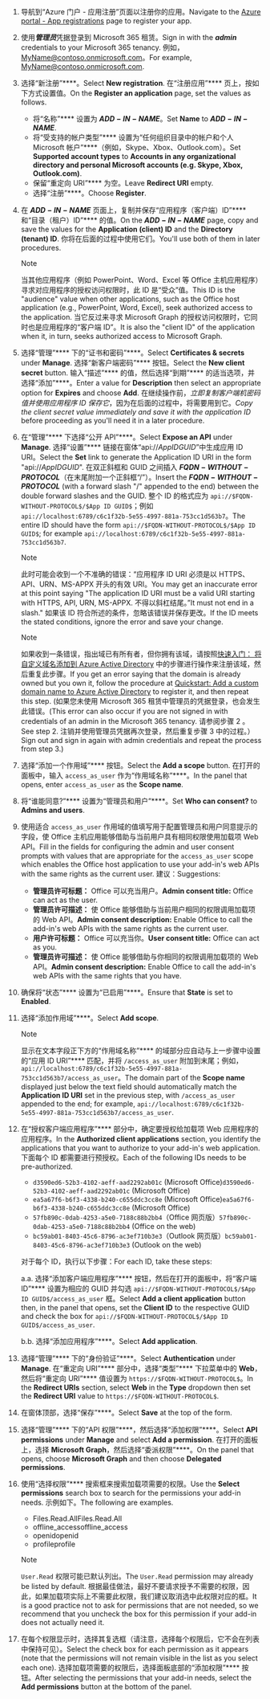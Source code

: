 

1. <span data-ttu-id="466f8-101">导航到“Azure 门户 - 应用注册”[](https://go.microsoft.com/fwlink/?linkid=2083908)页面以注册你的应用。</span><span class="sxs-lookup"><span data-stu-id="466f8-101">Navigate to the [Azure portal - App registrations](https://go.microsoft.com/fwlink/?linkid=2083908) page to register your app.</span></span>

1. <span data-ttu-id="466f8-102">使用***管理员***凭据登录到 Microsoft 365 租赁。</span><span class="sxs-lookup"><span data-stu-id="466f8-102">Sign in with the ***admin*** credentials to your Microsoft 365 tenancy.</span></span> <span data-ttu-id="466f8-103">例如，MyName@contoso.onmicrosoft.com。</span><span class="sxs-lookup"><span data-stu-id="466f8-103">For example, MyName@contoso.onmicrosoft.com.</span></span>

1. <span data-ttu-id="466f8-104">选择“新注册”\*\*\*\*。</span><span class="sxs-lookup"><span data-stu-id="466f8-104">Select **New registration**.</span></span> <span data-ttu-id="466f8-105">在“注册应用”\*\*\*\* 页上，按如下方式设置值。</span><span class="sxs-lookup"><span data-stu-id="466f8-105">On the **Register an application** page, set the values as follows.</span></span>

    * <span data-ttu-id="466f8-106">将“名称”\*\*\*\* 设置为 **$ADD-IN-NAME$**。</span><span class="sxs-lookup"><span data-stu-id="466f8-106">Set **Name** to **$ADD-IN-NAME$**.</span></span>
    * <span data-ttu-id="466f8-107">将“受支持的帐户类型”\*\*\*\* 设置为“任何组织目录中的帐户和个人 Microsoft 帐户”\*\*\*\*（例如，Skype、Xbox、Outlook.com）。</span><span class="sxs-lookup"><span data-stu-id="466f8-107">Set **Supported account types** to **Accounts in any organizational directory and personal Microsoft accounts (e.g. Skype, Xbox, Outlook.com)**.</span></span>
    * <span data-ttu-id="466f8-108">保留“重定向 URI”\*\*\*\* 为空。</span><span class="sxs-lookup"><span data-stu-id="466f8-108">Leave **Redirect URI** empty.</span></span>
    * <span data-ttu-id="466f8-109">选择“注册”\*\*\*\*。</span><span class="sxs-lookup"><span data-stu-id="466f8-109">Choose **Register**.</span></span>

1. <span data-ttu-id="466f8-110">在 **$ADD-IN-NAME$** 页面上，复制并保存“应用程序（客户端）ID”\*\*\*\* 和“目录（租户）ID”\*\*\*\* 的值。</span><span class="sxs-lookup"><span data-stu-id="466f8-110">On the **$ADD-IN-NAME$** page, copy and save the values for the **Application (client) ID** and the **Directory (tenant) ID**.</span></span> <span data-ttu-id="466f8-111">你将在后面的过程中使用它们。</span><span class="sxs-lookup"><span data-stu-id="466f8-111">You'll use both of them in later procedures.</span></span>

    > [!NOTE]
    > <span data-ttu-id="466f8-112">当其他应用程序（例如 PowerPoint、Word、Excel 等 Office 主机应用程序）寻求对应用程序的授权访问权限时，此 ID 是“受众”值。</span><span class="sxs-lookup"><span data-stu-id="466f8-112">This ID is the "audience" value when other applications, such as the Office host application (e.g., PowerPoint, Word, Excel), seek authorized access to the application.</span></span> <span data-ttu-id="466f8-113">当它反过来寻求 Microsoft Graph 的授权访问权限时，它同时也是应用程序的“客户端 ID”。</span><span class="sxs-lookup"><span data-stu-id="466f8-113">It is also the "client ID" of the application when it, in turn, seeks authorized access to Microsoft Graph.</span></span>

1. <span data-ttu-id="466f8-114">选择“管理”\*\*\*\* 下的“证书和密码”\*\*\*\*。</span><span class="sxs-lookup"><span data-stu-id="466f8-114">Select **Certificates & secrets** under **Manage**.</span></span> <span data-ttu-id="466f8-115">选择“新客户端密码”\*\*\*\* 按钮。</span><span class="sxs-lookup"><span data-stu-id="466f8-115">Select the **New client secret** button.</span></span> <span data-ttu-id="466f8-116">输入“描述”\*\*\*\* 的值，然后选择“到期”\*\*\*\* 的适当选项，并选择“添加”\*\*\*\*。</span><span class="sxs-lookup"><span data-stu-id="466f8-116">Enter a value for **Description** then select an appropriate option for **Expires** and choose **Add**.</span></span> <span data-ttu-id="466f8-117">在继续操作前，*立即复制客户端机密码值并使用应用程序 ID 保存它*，因为在后面的过程中，将需要用到它。</span><span class="sxs-lookup"><span data-stu-id="466f8-117">*Copy the client secret value immediately and save it with the application ID* before proceeding as you'll need it in a later procedure.</span></span>

1. <span data-ttu-id="466f8-118">在“管理”\*\*\*\* 下选择“公开 API”\*\*\*\*。</span><span class="sxs-lookup"><span data-stu-id="466f8-118">Select **Expose an API** under **Manage**.</span></span> <span data-ttu-id="466f8-119">选择“设置”\*\*\*\* 链接在窗体“api://$App ID GUID$”中生成应用 ID URI。</span><span class="sxs-lookup"><span data-stu-id="466f8-119">Select the **Set** link to generate the Application ID URI in the form "api://$App ID GUID$".</span></span> <span data-ttu-id="466f8-120">在双正斜框和 GUID 之间插入 **$FQDN-WITHOUT-PROTOCOL$**（在末尾附加一个正斜框“/”）。</span><span class="sxs-lookup"><span data-stu-id="466f8-120">Insert the **$FQDN-WITHOUT-PROTOCOL$** (with a forward slash "/" appended to the end) between the double forward slashes and the GUID.</span></span> <span data-ttu-id="466f8-121">整个 ID 的格式应为 `api://$FQDN-WITHOUT-PROTOCOL$/$App ID GUID$`；例如 `api://localhost:6789/c6c1f32b-5e55-4997-881a-753cc1d563b7`。</span><span class="sxs-lookup"><span data-stu-id="466f8-121">The entire ID should have the form `api://$FQDN-WITHOUT-PROTOCOL$/$App ID GUID$`; for example `api://localhost:6789/c6c1f32b-5e55-4997-881a-753cc1d563b7`.</span></span>

    > [!NOTE]
    > <span data-ttu-id="466f8-122">此时可能会收到一个不准确的错误：“应用程序 ID URI 必须是以 HTTPS、API、URN、MS-APPX 开头的有效 URI。</span><span class="sxs-lookup"><span data-stu-id="466f8-122">You may get an inaccurate error at this point saying "The application ID URI must be a valid URI starting with HTTPS, API, URN, MS-APPX.</span></span> <span data-ttu-id="466f8-123">不得以斜杠结尾。”</span><span class="sxs-lookup"><span data-stu-id="466f8-123">It must not end in a slash."</span></span> <span data-ttu-id="466f8-124">如果该 ID 符合所述的条件，忽略该错误并保存更改。</span><span class="sxs-lookup"><span data-stu-id="466f8-124">If the ID meets the stated conditions, ignore the error and save your change.</span></span>

    > [!NOTE]
    > <span data-ttu-id="466f8-125">如果收到一条错误，指出域已有所有者，但你拥有该域，请按照[快速入门： 将自定义域名添加到 Azure Active Directory](/azure/active-directory/add-custom-domain) 中的步骤进行操作来注册该域，然后重复此步骤。</span><span class="sxs-lookup"><span data-stu-id="466f8-125">If you get an error saying that the domain is already owned but you own it, follow the procedure at [Quickstart: Add a custom domain name to Azure Active Directory](/azure/active-directory/add-custom-domain) to register it, and then repeat this step.</span></span> <span data-ttu-id="466f8-126"> (如果您未使用 Microsoft 365 租赁中管理员的凭据登录，也会发生此错误。</span><span class="sxs-lookup"><span data-stu-id="466f8-126">(This error can also occur if you are not signed in with credentials of an admin in the Microsoft 365 tenancy.</span></span> <span data-ttu-id="466f8-127">请参阅步骤 2 。</span><span class="sxs-lookup"><span data-stu-id="466f8-127">See step 2.</span></span> <span data-ttu-id="466f8-128">注销并使用管理员凭据再次登录，然后重复步骤 3 中的过程。）</span><span class="sxs-lookup"><span data-stu-id="466f8-128">Sign out and sign in again with admin credentials and repeat the process from step 3.)</span></span>

1. <span data-ttu-id="466f8-129">选择“添加一个作用域”\*\*\*\* 按钮。</span><span class="sxs-lookup"><span data-stu-id="466f8-129">Select the **Add a scope** button.</span></span> <span data-ttu-id="466f8-130">在打开的面板中，输入 `access_as_user` 作为“作用域名称”\*\*\*\*。</span><span class="sxs-lookup"><span data-stu-id="466f8-130">In the panel that opens, enter `access_as_user` as the **Scope name**.</span></span>

1. <span data-ttu-id="466f8-131">将“谁能同意?”\*\*\*\* 设置为“管理员和用户”\*\*\*\*。</span><span class="sxs-lookup"><span data-stu-id="466f8-131">Set **Who can consent?** to **Admins and users**.</span></span>

1. <span data-ttu-id="466f8-132">使用适合 `access_as_user` 作用域的值填写用于配置管理员和用户同意提示的字段，使 Office 主机应用能够借助与当前用户具有相同权限使用加载项 Web API。</span><span class="sxs-lookup"><span data-stu-id="466f8-132">Fill in the fields for configuring the admin and user consent prompts with values that are appropriate for the `access_as_user` scope which enables the Office host application to use your add-in's web APIs with the same rights as the current user.</span></span> <span data-ttu-id="466f8-133">建议：</span><span class="sxs-lookup"><span data-stu-id="466f8-133">Suggestions:</span></span>

    - <span data-ttu-id="466f8-134">**管理员许可标题：** Office 可以充当用户。</span><span class="sxs-lookup"><span data-stu-id="466f8-134">**Admin consent title:** Office can act as the user.</span></span>
    - <span data-ttu-id="466f8-135">**管理员许可描述：** 使 Office 能够借助与当前用户相同的权限调用加载项的 Web API。</span><span class="sxs-lookup"><span data-stu-id="466f8-135">**Admin consent description:** Enable Office to call the add-in's web APIs with the same rights as the current user.</span></span>
    - <span data-ttu-id="466f8-136">**用户许可标题：** Office 可以充当你。</span><span class="sxs-lookup"><span data-stu-id="466f8-136">**User consent title:** Office can act as you.</span></span>
    - <span data-ttu-id="466f8-137">**管理员许可描述：** 使 Office 能够借助与你相同的权限调用加载项的 Web API。</span><span class="sxs-lookup"><span data-stu-id="466f8-137">**Admin consent description:** Enable Office to call the add-in's web APIs with the same rights that you have.</span></span>

1. <span data-ttu-id="466f8-138">确保将“状态”\*\*\*\* 设置为“已启用”\*\*\*\*。</span><span class="sxs-lookup"><span data-stu-id="466f8-138">Ensure that **State** is set to **Enabled**.</span></span>

1. <span data-ttu-id="466f8-139">选择“添加作用域”\*\*\*\*。</span><span class="sxs-lookup"><span data-stu-id="466f8-139">Select **Add scope**.</span></span>

    > [!NOTE]
    > <span data-ttu-id="466f8-140">显示在文本字段正下方的“作用域名称”\*\*\*\* 的域部分应自动与上一步骤中设置的“应用 ID URI”\*\*\*\* 匹配，并将 `/access_as_user` 附加到末尾；例如，`api://localhost:6789/c6c1f32b-5e55-4997-881a-753cc1d563b7/access_as_user`。</span><span class="sxs-lookup"><span data-stu-id="466f8-140">The domain part of the **Scope name** displayed just below the text field should automatically match the **Application ID URI** set in the previous step, with `/access_as_user` appended to the end; for example, `api://localhost:6789/c6c1f32b-5e55-4997-881a-753cc1d563b7/access_as_user`.</span></span>

1. <span data-ttu-id="466f8-141">在“授权客户端应用程序”\*\*\*\* 部分中，确定要授权给加载项 Web 应用程序的应用程序。</span><span class="sxs-lookup"><span data-stu-id="466f8-141">In the **Authorized client applications** section, you identify the applications that you want to authorize to your add-in's web application.</span></span> <span data-ttu-id="466f8-142">下面每个 ID 都需要进行预授权。</span><span class="sxs-lookup"><span data-stu-id="466f8-142">Each of the following IDs needs to be pre-authorized.</span></span>
  
    * <span data-ttu-id="466f8-143">`d3590ed6-52b3-4102-aeff-aad2292ab01c` (Microsoft Office)</span><span class="sxs-lookup"><span data-stu-id="466f8-143">`d3590ed6-52b3-4102-aeff-aad2292ab01c` (Microsoft Office)</span></span>
    * <span data-ttu-id="466f8-144">`ea5a67f6-b6f3-4338-b240-c655ddc3cc8e` (Microsoft Office)</span><span class="sxs-lookup"><span data-stu-id="466f8-144">`ea5a67f6-b6f3-4338-b240-c655ddc3cc8e` (Microsoft Office)</span></span>
    * <span data-ttu-id="466f8-145">`57fb890c-0dab-4253-a5e0-7188c88b2bb4`（Office 网页版）</span><span class="sxs-lookup"><span data-stu-id="466f8-145">`57fb890c-0dab-4253-a5e0-7188c88b2bb4` (Office on the web)</span></span>
    * <span data-ttu-id="466f8-146">`bc59ab01-8403-45c6-8796-ac3ef710b3e3`（Outlook 网页版）</span><span class="sxs-lookup"><span data-stu-id="466f8-146">`bc59ab01-8403-45c6-8796-ac3ef710b3e3` (Outlook on the web)</span></span>

    <span data-ttu-id="466f8-147">对于每个 ID，执行以下步骤：</span><span class="sxs-lookup"><span data-stu-id="466f8-147">For each ID, take these steps:</span></span>

      <span data-ttu-id="466f8-148">a.</span><span class="sxs-lookup"><span data-stu-id="466f8-148">a.</span></span> <span data-ttu-id="466f8-149">选择“添加客户端应用程序”\*\*\*\* 按钮，然后在打开的面板中，将“客户端 ID”\*\*\*\* 设置为相应的 GUID 并勾选 `api://$FQDN-WITHOUT-PROTOCOL$/$App ID GUID$/access_as_user` 框。</span><span class="sxs-lookup"><span data-stu-id="466f8-149">Select **Add a client application** button then, in the panel that opens, set the **Client ID** to the respective GUID and check the box for `api://$FQDN-WITHOUT-PROTOCOL$/$App ID GUID$/access_as_user`.</span></span>

      <span data-ttu-id="466f8-150">b.</span><span class="sxs-lookup"><span data-stu-id="466f8-150">b.</span></span> <span data-ttu-id="466f8-151">选择“添加应用程序”\*\*\*\*。</span><span class="sxs-lookup"><span data-stu-id="466f8-151">Select **Add application**.</span></span>

1. <span data-ttu-id="466f8-152">选择“管理”\*\*\*\* 下的“身份验证”\*\*\*\*。</span><span class="sxs-lookup"><span data-stu-id="466f8-152">Select **Authentication** under **Manage**.</span></span> <span data-ttu-id="466f8-153">在“重定向 URI”\*\*\*\* 部分中，选择“类型”\*\*\*\* 下拉菜单中的 **Web**，然后将“重定向 URI”\*\*\*\* 值设置为 `https://$FQDN-WITHOUT-PROTOCOL$`。</span><span class="sxs-lookup"><span data-stu-id="466f8-153">In the **Redirect URIs** section, select **Web** in the **Type** dropdown then set the **Redirect URI** value to `https://$FQDN-WITHOUT-PROTOCOL$`.</span></span>

1. <span data-ttu-id="466f8-154">在窗体顶部，选择“保存”\*\*\*\*。</span><span class="sxs-lookup"><span data-stu-id="466f8-154">Select **Save** at the top of the form.</span></span>

1. <span data-ttu-id="466f8-155">选择“管理”\*\*\*\* 下的“API 权限”\*\*\*\*，然后选择“添加权限”\*\*\*\*。</span><span class="sxs-lookup"><span data-stu-id="466f8-155">Select **API permissions** under **Manage** and select **Add a permission**.</span></span> <span data-ttu-id="466f8-156">在打开的面板上，选择 **Microsoft Graph**，然后选择“委派权限”\*\*\*\*。</span><span class="sxs-lookup"><span data-stu-id="466f8-156">On the panel that opens, choose **Microsoft Graph** and then choose **Delegated permissions**.</span></span>

1. <span data-ttu-id="466f8-157">使用“选择权限”\*\*\*\* 搜索框来搜索加载项需要的权限。</span><span class="sxs-lookup"><span data-stu-id="466f8-157">Use the **Select permissions** search box to search for the permissions your add-in needs.</span></span> <span data-ttu-id="466f8-158">示例如下。</span><span class="sxs-lookup"><span data-stu-id="466f8-158">The following are examples.</span></span>

    * <span data-ttu-id="466f8-159">Files.Read.All</span><span class="sxs-lookup"><span data-stu-id="466f8-159">Files.Read.All</span></span>
    * <span data-ttu-id="466f8-160">offline_access</span><span class="sxs-lookup"><span data-stu-id="466f8-160">offline_access</span></span>
    * <span data-ttu-id="466f8-161">openid</span><span class="sxs-lookup"><span data-stu-id="466f8-161">openid</span></span>
    * <span data-ttu-id="466f8-162">profile</span><span class="sxs-lookup"><span data-stu-id="466f8-162">profile</span></span>

    > [!NOTE]
    > <span data-ttu-id="466f8-163">`User.Read` 权限可能已默认列出。</span><span class="sxs-lookup"><span data-stu-id="466f8-163">The `User.Read` permission may already be listed by default.</span></span> <span data-ttu-id="466f8-164">根据最佳做法，最好不要请求授予不需要的权限，因此，如果加载项实际上不需要此权限，我们建议取消选中此权限对应的框。</span><span class="sxs-lookup"><span data-stu-id="466f8-164">It is a good practice not to ask for permissions that are not needed, so we recommend that you uncheck the box for this permission if your add-in does not actually need it.</span></span>

1. <span data-ttu-id="466f8-165">在每个权限显示时，选择其复选框（请注意，选择每个权限后，它不会在列表中保持可见）。</span><span class="sxs-lookup"><span data-stu-id="466f8-165">Select the check box for each permission as it appears (note that the permissions will not remain visible in the list as you select each one).</span></span> <span data-ttu-id="466f8-166">选择加载项需要的权限后，选择面板底部的“添加权限”\*\*\*\* 按钮。</span><span class="sxs-lookup"><span data-stu-id="466f8-166">After selecting the permissions that your add-in needs, select the **Add permissions** button at the bottom of the panel.</span></span>
